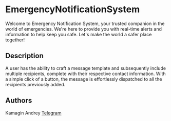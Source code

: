 # EmergencyNotificationSystem

Welcome to Emergency Notification System, your trusted companion in the world of emergencies. We're here to provide you with real-time alerts and information to help keep you safe. Let's make the world a safer place together!

## Description

A user has the ability to craft a message template and subsequently include multiple recipients, complete with their respective contact information. With a simple click of a button, the message is effortlessly dispatched to all the recipients previously added.

## Authors

Kamagin Andrey
[Telegram](https://t.me/kamaginAndrey)
